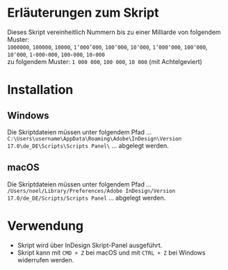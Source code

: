 # Erläuterungen zum Skript
Dieses Skript vereinheitlich Nummern bis zu einer Milliarde von folgendem Muster:<br />
`1000000`, `100000`, `10000`, `1’000’000`, `100’000`, `10’000`, `1‘000‘000`, `100‘000`, `10‘000`, `1‹000‹000`, `100‹000`, `10‹000`<br />
zu folgendem Muster: `1 000 000`, `100 000`, `10 000` (mit Achtelgeviert)

# Installation
## Windows
Die Skriptdateien müssen unter folgendem Pfad … `C:\Users\username\AppData\Roaming\Adobe\InDesign\Version 17.0\de_DE\Scripts\Scripts Panel\` … abgelegt werden.

## macOS
Die Skriptdateien müssen unter folgendem Pfad … `/Users/noel/Library/Preferences/Adobe InDesign/Version 17.0/de_DE/Scripts/Scripts Panel` … abgelegt werden.

# Verwendung
* Skript wird über InDesign Skript-Panel ausgeführt.
* Skript kann mit `CMD + Z` bei macOS und mit `CTRL + Z` bei Windows widerrufen werden.
